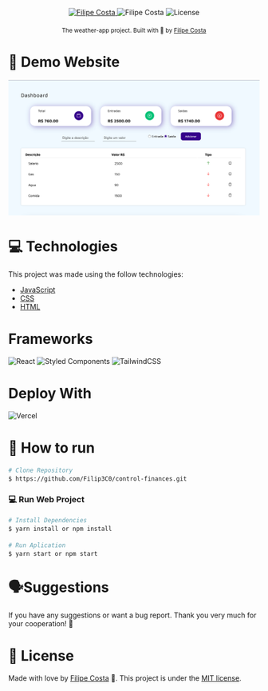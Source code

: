 <p align="center">	
   <a href="https://www.linkedin.com/in/filipe-costa-nascimento/">
      <img alt="Filipe Costa" src="https://img.shields.io/badge/-Filip3C0-000?style=flat&logo=Linkedin&logoColor=white" />
   </a>

  <a aria-label="">
   <img alt="Filipe Costa" src="https://img.shields.io/badge/-Filip3C0-000?style=flat&logo=github&logoColor=white" />
  </a>
  
  <img alt="License" src="https://img.shields.io/badge/license-MIT-000">
  
</p>


<div align="center">
  <sub>The weather-app
 project. Built with 💜  by
    <a href="https://github.com/Filip3C0">Filipe Costa</a>
  </sub>
</div>








# :eyes: Demo Website
 <img src="https://github.com/Filip3C0/control-finances/blob/master/src/assets/site-image.png">

# :computer: Technologies
This project was made using the follow technologies:
 
* <a href="https://www.javascript.com/"> JavaScript  </a> 
* <a href="https://developer.mozilla.org/pt-BR/docs/Web/CSS"> CSS  </a> 
* <a href="https://html.com/">  HTML </a> 

    
# Frameworks 
![React](https://img.shields.io/badge/react-%2320232a.svg?style=for-the-badge&logo=react&logoColor=%2361DAFB)
![Styled Components](https://img.shields.io/badge/styled--components-DB7093?style=for-the-badge&logo=styled-components&logoColor=white)
![TailwindCSS](https://img.shields.io/badge/tailwindcss-%2338B2AC.svg?style=for-the-badge&logo=tailwind-css&logoColor=white)

# Deploy With 

![Vercel](https://img.shields.io/badge/vercel-%23000000.svg?style=for-the-badge&logo=vercel&logoColor=white)

# :construction_worker: How to run
```bash
# Clone Repository
$ https://github.com/Filip3C0/control-finances.git
```

### 💻 Run Web Project

```bash
# Install Dependencies
$ yarn install or npm install

# Run Aplication
$ yarn start or npm start 
```


#  🗣Suggestions 
If you have any suggestions or want a bug report. Thank you very much for your cooperation! 🤝

# :closed_book: License



Made with love by [Filipe Costa](https://github.com/Filip3C0) 🚀.
This project is under the [MIT license](./LICENSE).

